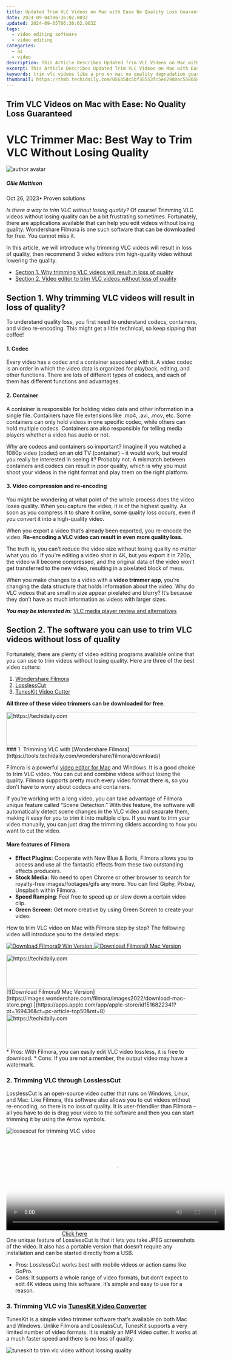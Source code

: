 ```yaml
---
title: Updated Trim VLC Videos on Mac with Ease No Quality Loss Guaranteed for 2024
date: 2024-09-04T06:36:02.003Z
updated: 2024-09-05T06:36:02.003Z
tags: 
  - video editing software
  - video editing
categories: 
  - ai
  - video
description: This Article Describes Updated Trim VLC Videos on Mac with Ease No Quality Loss Guaranteed for 2024
excerpt: This Article Describes Updated Trim VLC Videos on Mac with Ease No Quality Loss Guaranteed for 2024
keywords: trim vlc videos like a pro on mac no quality degradation guaranteed,cut trim and edit vlc videos on mac with zero quality loss,best vlc trimming software for mac no quality loss guaranteed,trim vlc videos on mac with ease no quality loss guaranteed,vlc video trimmer for mac trim and edit videos with ease no quality loss,vlc video cutter for mac trim and preserve quality with ease,ai animation trim vlc videos on mac with ease no quality loss guaranteed
thumbnail: https://thmb.techidaily.com/056b5dc5bf38553fc5e62980ac558058cdfef6fae043dca04e140a16eeec969f.jpg
---
```


## Trim VLC Videos on Mac with Ease: No Quality Loss Guaranteed

# VLC Trimmer Mac: Best Way to Trim VLC Without Losing Quality

![author avatar](https://images.wondershare.com/filmora/article-images/ollie-mattison.jpg)

##### Ollie Mattison

 Oct 26, 2023• Proven solutions

_Is there a way to trim VLC without losing quality?_ Of course! Trimming VLC videos without losing quality can be a bit frustrating sometimes. Fortunately, there are applications available that can help you edit videos without losing quality. Wondershare Filmora is one such software that can be downloaded for free. You cannot miss it.

In this article, we will introduce why trimming VLC videos will result in loss of quality, then recommend 3 video editors trim high-quality video without lowering the quality.

* [Section 1\. Why trimming VLC videos will result in loss of quality](#why-trim-vlc-loss-quality)
* [Section 2\. Video editor to trim VLC videos without loss of quality](#software-trim-vlc-without-loss-quality)

## Section 1.  Why trimming VLC videos will result in loss of quality?

To understand quality loss, you first need to understand codecs, containers, and video re-encoding. This might get a little technical, so keep sipping that coffee!

#### 1\. Codec

Every video has a codec and a container associated with it. A video codec is an order in which the video data is organized for playback, editing, and other functions. There are lots of different types of codecs, and each of them has different functions and advantages.

#### 2\. Container

A container is responsible for holding video data and other information in a single file. Containers have file extensions like .mp4, .avi, .mov, etc. Some containers can only hold videos in one specific codec, while others can hold multiple codecs. Containers are also responsible for telling media players whether a video has audio or not.

Why are codecs and containers so important? Imagine if you watched a 1080p video (codec) on an old TV (container) – it would work, but would you really be interested in seeing it? Probably not. A mismatch between containers and codecs can result in poor quality, which is why you must shoot your videos in the right format and play them on the right platform.

#### 3\. Video compression and re-encoding

You might be wondering at what point of the whole process does the video loses quality. When you capture the video, it is of the highest quality. As soon as you compress it to share it online, some quality loss occurs, even if you convert it into a high-quality video.

When you export a video that’s already been exported, you re-encode the video. **Re-encoding a VLC video can result in even more quality loss.**

The truth is, you can’t reduce the video size without losing quality no matter what you do. If you’re editing a video shot in 4K, but you export it in 720p, the video will become compressed, and the original data of the video won’t get transferred to the new video, resulting in a pixelated block of mess.

When you make changes to a video with a **video trimmer app**, you’re changing the data structure that holds information about the video. Why do VLC videos that are small in size appear pixelated and blurry? It’s because they don’t have as much information as videos with larger sizes.

**_You may be interested in:_** [VLC media player review and alternatives](https://tools.techidaily.com/wondershare/filmora/download/)

## Section 2.  The software you can use to trim VLC videos without loss of quality

Fortunately, there are plenty of video editing programs available online that you can use to trim videos without losing quality. Here are three of the best video cutters:

1. [Wondershare Filmora](#way1)
2. [LosslessCut](#way2)
3. [TunesKit Video Cutter](#way3)

**All three of these video trimmers can be downloaded for free.**

<!-- affiliate ads begin -->
<a href="https://malaysia-healthcare-travel-council.pxf.io/c/5597632/1557743/17382" target="_top" id="1557743">
  <img src="//a.impactradius-go.com/display-ad/17382-1557743" border="0" alt="https://techidaily.com" width="728" height="90"/>
</a>
<img height="0" width="0" src="https://malaysia-healthcare-travel-council.pxf.io/i/5597632/1557743/17382" style="position:absolute;visibility:hidden;" border="0" />
<!-- affiliate ads end -->
### 1. Trimming VLC with [Wondershare Filmora](https://tools.techidaily.com/wondershare/filmora/download/)

Filmora is a powerful [video editor for Mac](https://tools.techidaily.com/wondershare/filmora/download/) and Windows. It is a good choice to trim VLC video. You can cut and combine videos without losing the quality. Filmora supports pretty much every video format there is, so you don't have to worry about codecs and containers.

If you’re working with a long video, you can take advantage of Filmora unique feature called “Scene Detection.” With this feature, the software will automatically detect scene changes in the VLC video and separate them, making it easy for you to trim it into multiple clips. If you want to trim your video manually, you can just drag the trimming sliders according to how you want to cut the video.

#### More features of Filmora

* **Effect Plugins:** Cooperate with New Blue & Boris, Filmora allows you to access and use all the fantastic effects from these two outstanding effects producers.
* **Stock Media:** No need to open Chrome or other browser to search for royalty-free images/footages/gifs any more. You can find Giphy, Pixbay, Unsplash within Filmora.
* **Speed Ramping**: Feel free to speed up or slow down a certain video clip.
* **Green Screen:** Get more creative by using Green Screen to create your video.

How to trim VLC video on Mac with Filmora step by step? The following video will introduce you to the detailed steps:

[![Download Filmora9 Win Version](https://images.wondershare.com/filmora/guide/download-btn-win.jpg) ](https://tools.techidaily.com/wondershare/filmora/download/) [![Download Filmora9 Mac Version](https://images.wondershare.com/filmora/guide/download-btn-mac.jpg) ](https://tools.techidaily.com/wondershare/filmora/download/)

<!-- affiliate ads begin -->
<a href="https://appsumo.8odi.net/c/5597632/2075483/7443" target="_top" id="2075483">
  <img src="//a.impactradius-go.com/display-ad/7443-2075483" border="0" alt="https://techidaily.com" width="728" height="90"/>
</a>
<img height="0" width="0" src="https://appsumo.8odi.net/i/5597632/2075483/7443" style="position:absolute;visibility:hidden;" border="0" />
<!-- affiliate ads end -->
[![Download Filmora9 Mac Version](https://images.wondershare.com/filmora/images2022/download-mac-store.png) ](https://apps.apple.com/app/apple-store/id1516822341?pt=169436&ct=pc-article-top50&mt=8)

<!-- affiliate ads begin -->
<a href="https://aligracehair.sjv.io/c/5597632/1902309/19272" target="_top" id="1902309">
  <img src="//a.impactradius-go.com/display-ad/19272-1902309" border="0" alt="https://techidaily.com" width="728" height="90"/>
</a>
<img height="0" width="0" src="https://aligracehair.sjv.io/i/5597632/1902309/19272" style="position:absolute;visibility:hidden;" border="0" />
<!-- affiliate ads end -->
* Pros: With Filmora, you can easily edit VLC video lossless, it is free to download.
* Cons: If you are not a member, the output video may have a watermark.

### 2. Trimming VLC through LosslessCut

LosslessCut is an open-source video cutter that runs on Windows, Linux, and Mac. Like Filmora, this software also allows you to cut videos without re-encoding, so there is no loss of quality. It is user-friendlier than Filmora – all you have to do is drag your video to the software and then you can start trimming it by using the Arrow symbols.

![lossescut for trimming VLC video](https://images.wondershare.com/filmora/Mac-articles/lossescut.jpg)

<!-- affiliate ads begin -->
<span id="1982456">
					<video width="576" height="240" style="cursor:pointer"
           poster="//a.impactradius-go.com/display-clicktoplayimage/1982456.png"
           onclick="if(!this.playClicked){this.play();this.setAttribute('controls',true);this.playClicked=true;}">
	   <source src="//a.impactradius-go.com/display-ad/22993-1982456">
	   <img src="//a.impactradius-go.com/display-clicktoplayimage/1982456.png" style="border: none; height: 100%; width: 100%; object-fit: contain">
	</video>
	<div style="width:360px;text-align:center"><a href="javascript:window.open(decodeURIComponent('https%3A%2F%2Fhomestyler.sjv.io%2Fc%2F5597632%2F1982456%2F22993'), '_blank');void(0);">Click here</a></div>
</span>
<img height="0" width="0" src="https://imp.pxf.io/i/5597632/1982456/22993" style="position:absolute;visibility:hidden;" border="0" />
<!-- affiliate ads end -->
One unique feature of LosslessCut is that it lets you take JPEG screenshots of the video. It also has a portable version that doesn’t require any installation and can be started directly from a USB.

* Pros: LosslessCut works best with mobile videos or action cams like GoPro.
* Cons: It supports a whole range of video formats, but don’t expect to edit 4K videos using this software. It’s simple and easy to use for a reason.

### 3. Trimming VLC via [TunesKit Video Converter](https://www.tuneskit.com/video-cutter-for-win.html)

TunesKit is a simple video trimmer software that’s available on both Mac and Windows. Unlike Filmora and LosslessCut, TunesKit supports a very limited number of video formats. It is mainly an MP4 video cutter. It works at a much faster speed and there is no loss of quality.

![tuneskit to trim vlc video without lossing quality](https://images.wondershare.com/filmora/Mac-articles/tuneskit.jpg)

<!-- affiliate ads begin -->
<span id="2135472">
					<video width="864" height="1536" style="cursor:pointer"
           poster="//a.impactradius-go.com/display-clicktoplayimage/2135472.png"
           onclick="if(!this.playClicked){this.play();this.setAttribute('controls',true);this.playClicked=true;}">
	   <source src="//a.impactradius-go.com/display-ad/18498-2135472">
	   <img src="//a.impactradius-go.com/display-clicktoplayimage/2135472.png" style="border: none; height: 100%; width: 100%; object-fit: contain">
	</video>
	<div style="width:540px;text-align:center"><a href="javascript:window.open(decodeURIComponent('https%3A%2F%2Funicoeye.pxf.io%2Fc%2F5597632%2F2135472%2F18498'), '_blank');void(0);">Click here</a></div>
</span>
<img height="0" width="0" src="https://imp.pxf.io/i/5597632/2135472/18498" style="position:absolute;visibility:hidden;" border="0" />
<!-- affiliate ads end -->
* Pros: The interface, while simpler than Filmora’s, can seem a bit confusing sometimes. TunesKit also has a video editor, which lets you add effects to different segments of the trimmed video, a feature that you probably won’t be using very often. To trim VLC videos in MP4 without re-encoding, you simply have to drag the slider that appears when you import your video.
* Cons: However, its functions may not be as rich as Filmora.

#### Conclusion

If you trim your VLC video, it will result in data loss, which will lead to a reduction in quality. Losing quality is inevitable with most video editors, which is why you should [Download Wondershare Filmora](https://tools.techidaily.com/wondershare/filmora/download/) as it's easy to use and has the best and most useful features.

Filmora supports many popular formats like MP4, AVI, MOV, MKV, and also different screen resolutions so no matter what the format of your VLC video is, you can easily divide it by scenes using the Scene Detection feature and quickly turn those scenes into clips.

**_You may like:_**[What video formats does Filmora support to import and export>>>](https://tools.techidaily.com/wondershare/filmora/download/)

[![Download Win Version](https://images.wondershare.com/filmora/guide/download-btn-win.jpg)](https://tools.techidaily.com/wondershare/filmora/download/)[![Download Mac Version](https://images.wondershare.com/filmora/guide/download-btn-mac.jpg)](https://tools.techidaily.com/wondershare/filmora/download/)

![author avatar](https://images.wondershare.com/filmora/article-images/ollie-mattison.jpg)

<!-- affiliate ads begin -->
<a href="https://appsumo.8odi.net/c/5597632/2111968/7443" target="_top" id="2111968">
  <img src="//a.impactradius-go.com/display-ad/7443-2111968" border="0" alt="https://techidaily.com" width="728" height="90"/>
</a>
<img height="0" width="0" src="https://appsumo.8odi.net/i/5597632/2111968/7443" style="position:absolute;visibility:hidden;" border="0" />
<!-- affiliate ads end -->
Ollie Mattison

Ollie Mattison is a writer and a lover of all things video.

Follow @Ollie Mattison

<span class="atpl-alsoreadstyle">Also read:</span>
<div><ul>
<li><a href="https://screen-mirroring-recording.techidaily.com/new-2024-approved-comprehensive-study-gecatas-game-record-functionality/"><u>[New] 2024 Approved  Comprehensive Study  Gecata's Game Record Functionality</u></a></li>
<li><a href="https://visual-screen-recording.techidaily.com/new-5-best-live-stream-video-conference-recorders-for-2024/"><u>[New] 5 Best Live Stream Video Conference Recorders for 2024</u></a></li>
<li><a href="https://remote-screen-capture.techidaily.com/new-in-2024-power-up-storage-ultimate-ps5-hard-drives-compared/"><u>[New] In 2024, Power Up Storage  Ultimate PS5 Hard Drives Compared</u></a></li>
<li><a href="https://extra-tips.techidaily.com/updated-advanced-rendering-gpus-for-4k-experience/"><u>[Updated] Advanced Rendering GPUs for 4K Experience</u></a></li>
<li><a href="https://desktop-recording.techidaily.com/updated-in-2024-best-ios-tools-for-psp-gaming-top-5/"><u>[Updated] In 2024, Best iOS Tools for PSP Gaming, Top 5</u></a></li>
<li><a href="https://facebook-video-share.techidaily.com/updated-in-2024-demystifying-the-mechanics-of-youtube-studio/"><u>[Updated] In 2024, Demystifying the Mechanics of YouTube Studio</u></a></li>
<li><a href="https://instagram-videos.techidaily.com/updated-leveraging-instagrams-music-icon-feature-effectively-for-2024/"><u>[Updated] Leveraging Instagram’s Music Icon Feature Effectively for 2024</u></a></li>
<li><a href="https://article-helps.techidaily.com/updated-the-ultimate-zoom-and-gmail-collaboration-methods-for-2024/"><u>[Updated] The Ultimate Zoom and Gmail Collaboration Methods for 2024</u></a></li>
<li><a href="https://some-guidance.techidaily.com/updated-toggle-between-normal-and-picture-in-picture-view-for-youtube-on-iphone/"><u>[Updated] Toggle Between Normal and Picture In Picture View for Youtube on iPhone</u></a></li>
<li><a href="https://screen-sharing-recording.techidaily.com/2024-approved-how-to-capture-your-iphones-screen-seamlessly/"><u>2024 Approved  How to Capture Your iPhone's Screen Seamlessly</u></a></li>
<li><a href="https://some-guidance.techidaily.com/2024-approved-unmarked-stock-a-beginners-guide-to-clear-content/"><u>2024 Approved  Unmarked Stock  A Beginner's Guide to Clear Content</u></a></li>
<li><a href="https://tech-renaissance.techidaily.com/confirming-genuine-dolby-atmos-experience-is-it-what-you-expect/"><u>Confirming Genuine Dolby Atmos Experience – Is It What You Expect?</u></a></li>
<li><a href="https://win-amazing.techidaily.com/easy-to-download-csr-bluetooth-driver-software-now-online/"><u>Easy-to-Download CSR Bluetooth Driver Software Now Online!</u></a></li>
<li><a href="https://activate-lock.techidaily.com/how-to-remove-icloud-on-iphone-14-pro-smoothly-by-drfone-ios/"><u>How To Remove iCloud On iPhone 14 Pro Smoothly</u></a></li>
<li><a href="https://fix-guide.techidaily.com/how-to-restore-a-bricked-oppo-reno-8t-back-to-operation-drfone-by-drfone-fix-android-problems-fix-android-problems/"><u>How To Restore a Bricked Oppo Reno 8T Back to Operation | Dr.fone</u></a></li>
<li><a href="https://driver-error.techidaily.com/how-to-revive-unify-linker-writes-for-pcs/"><u>How to Revive Unify Linker' Writes for PCs</u></a></li>
<li><a href="https://android-unlock.techidaily.com/in-2024-10-easy-to-use-frp-bypass-tools-for-unlocking-google-accounts-on-samsung-galaxy-a23-5g-by-drfone-android/"><u>In 2024, 10 Easy-to-Use FRP Bypass Tools for Unlocking Google Accounts On Samsung Galaxy A23 5G</u></a></li>
<li><a href="https://android-frp.techidaily.com/in-2024-a-step-by-step-guide-on-using-adb-and-fastboot-to-remove-frp-lock-from-your-samsung-galaxy-s21-fe-5g-2023-by-drfone-android/"><u>In 2024, A Step-by-Step Guide on Using ADB and Fastboot to Remove FRP Lock from your Samsung Galaxy S21 FE 5G (2023)</u></a></li>
<li><a href="https://android-pokemon-go.techidaily.com/in-2024-hacks-to-do-pokemon-go-trainer-battles-for-tecno-camon-20-drfone-by-drfone-virtual-android/"><u>In 2024, Hacks to do pokemon go trainer battles For Tecno Camon 20 | Dr.fone</u></a></li>
<li><a href="https://video-content-creator.techidaily.com/new-the-popularity-of-video-content-on-social-media-networks-has-been-soaring-in-the-last-couple-of-years-and-it-is-only-reasonable-to-expect-this-trend-to-/"><u>New The Popularity of Video Content on Social Media Networks Has Been Soaring in the Last Couple of Years, and It Is only Reasonable to Expect This Trend to Continue. Thats the Reason Why in This Article for 2024</u></a></li>
<li><a href="https://video-content-creator.techidaily.com/new-the-ultimate-guide-to-imovie-alternatives-on-windows-10/"><u>New The Ultimate Guide to iMovie Alternatives on Windows 10</u></a></li>
<li><a href="https://video-content-creator.techidaily.com/new-video-editing-essentials-import-edit-and-export-in-adobe-premiere/"><u>New Video Editing Essentials Import, Edit, and Export in Adobe Premiere</u></a></li>
<li><a href="https://hardware-help.techidaily.com/swift-installation-guide-for-thrustmaster-t150-controller-drivers/"><u>Swift Installation Guide for ThrustMaster T150 Controller Drivers</u></a></li>
<li><a href="https://video-content-creator.techidaily.com/synchronizing-silence-avoid-redundant-vibrations-on-your-ipad-when-your-iphone-goes-ring-free/"><u>Synchronizing Silence: Avoid Redundant Vibrations on Your iPad When Your iPhone Goes Ring-Free</u></a></li>
<li><a href="https://video-content-creator.techidaily.com/the-art-of-the-ken-burns-effect-tips-and-tricks-for-stunning-results-for-2024/"><u>The Art of the Ken Burns Effect Tips and Tricks for Stunning Results for 2024</u></a></li>
<li><a href="https://video-content-creator.techidaily.com/top-vlog-editing-tools-for-popular-platforms-free-and-paid-options-for-2024/"><u>Top Vlog Editing Tools for Popular Platforms Free and Paid Options for 2024</u></a></li>
<li><a href="https://hardware-reviews.techidaily.com/unboxing-and-testing-asus-rog-keris-ii-ace-the-real-competitor-to-deathadder-v3-pro/"><u>Unboxing and Testing Asus ROG Keris II Ace - The Real Competitor to DeathAdder V3 Pro?</u></a></li>
<li><a href="https://video-content-creator.techidaily.com/unlock-crystal-clear-videos-best-software-for-video-enhancement-for-2024/"><u>Unlock Crystal-Clear Videos Best Software for Video Enhancement for 2024</u></a></li>
<li><a href="https://video-content-creator.techidaily.com/updated-2024-approved-premiere-elements-alternatives-top-10-video-editors-to-consider/"><u>Updated 2024 Approved Premiere Elements Alternatives Top 10 Video Editors to Consider</u></a></li>
<li><a href="https://video-content-creator.techidaily.com/updated-2024-approved-s-most-popular-free-4k-video-conversion-software/"><u>Updated 2024 Approved S Most Popular Free 4K Video Conversion Software</u></a></li>
<li><a href="https://video-content-creator.techidaily.com/updated-2024-approved-top-video-resume-creators-free-templates-and-reviews/"><u>Updated 2024 Approved Top Video Resume Creators Free Templates and Reviews</u></a></li>
<li><a href="https://video-content-creator.techidaily.com/updated-2024-approved-unbiased-comparison-final-cut-pro-and-lumafusion-which-one-is-right-for-you/"><u>Updated 2024 Approved Unbiased Comparison Final Cut Pro and LumaFusion - Which One Is Right for You?</u></a></li>
<li><a href="https://video-content-creator.techidaily.com/updated-final-cut-pro-project-backup-a-beginners-guide-to-securing-your-work-for-2024/"><u>Updated Final Cut Pro Project Backup A Beginners Guide to Securing Your Work for 2024</u></a></li>
<li><a href="https://video-content-creator.techidaily.com/updated-free-split-screen-video-maker-online-and-offline-options-for-2024/"><u>Updated Free Split-Screen Video Maker Online and Offline Options for 2024</u></a></li>
<li><a href="https://video-content-creator.techidaily.com/updated-from-novice-to-pro-mastering-wax-free-video-editor-in-for-2024/"><u>Updated From Novice to Pro Mastering Wax Free Video Editor In for 2024</u></a></li>
<li><a href="https://video-content-creator.techidaily.com/updated-in-2024-chromebook-meets-video-editing-power-running-windows-and-mac-os-apps/"><u>Updated In 2024, Chromebook Meets Video Editing Power Running Windows and Mac OS Apps</u></a></li>
<li><a href="https://video-content-creator.techidaily.com/updated-in-2024-effortless-video-editing-on-mac-cut-trim-and-share-in-no-time/"><u>Updated In 2024, Effortless Video Editing on Mac Cut, Trim, and Share in No Time</u></a></li>
<li><a href="https://video-content-creator.techidaily.com/updated-in-2024-from-script-to-screen-10-famous-movies-crafted-with-final-cut-pro/"><u>Updated In 2024, From Script to Screen 10 Famous Movies Crafted with Final Cut Pro</u></a></li>
<li><a href="https://video-content-creator.techidaily.com/updated-in-2024-masterpiece-maker-unleash-the-hidden-potential-in-your-videos/"><u>Updated In 2024, Masterpiece Maker Unleash the Hidden Potential in Your Videos</u></a></li>
<li><a href="https://video-content-creator.techidaily.com/updated-in-2024-revolutionize-your-edits-top-premiere-pro-transition-tools/"><u>Updated In 2024, Revolutionize Your Edits Top Premiere Pro Transition Tools</u></a></li>
<li><a href="https://video-content-creator.techidaily.com/updated-in-2024-unlock-filmora-for-free-safe-and-legal-alternatives/"><u>Updated In 2024, Unlock Filmora for Free Safe and Legal Alternatives</u></a></li>
<li><a href="https://video-content-creator.techidaily.com/updated-s-top-picks-professional-4k-video-editing-software-revealed/"><u>Updated S Top Picks Professional 4K Video Editing Software Revealed</u></a></li>
<li><a href="https://video-content-creator.techidaily.com/updated-the-animation-artists-toolkit-7-best-drawing-software-for-exceptional-results/"><u>Updated The Animation Artists Toolkit 7 Best Drawing Software for Exceptional Results</u></a></li>
<li><a href="https://video-content-creator.techidaily.com/updated-the-ultimate-fcp-x-shortcut-adding-effects-in-3-steps-or-less/"><u>Updated The Ultimate FCP X Shortcut Adding Effects in 3 Steps or Less</u></a></li>
<li><a href="https://video-content-creator.techidaily.com/updated-unleash-creativity-in-the-classroom-best-animation-software-for-2024/"><u>Updated Unleash Creativity in the Classroom Best Animation Software for 2024</u></a></li>
<li><a href="https://video-content-creator.techidaily.com/updated-unleash-your-creativity-top-4k-video-editing-software-for-2024/"><u>Updated Unleash Your Creativity Top 4K Video Editing Software for 2024</u></a></li>
<li><a href="https://video-content-creator.techidaily.com/updated-video-editing-for-beginners-a-microsoft-guide-for-windows-users-for-2024/"><u>Updated Video Editing for Beginners A Microsoft Guide for Windows Users for 2024</u></a></li>
<li><a href="https://video-content-creator.techidaily.com/updated-vn-video-editor-mobile-app-review-editing-made-easy-in-2024/"><u>Updated VN Video Editor Mobile App Review Editing Made Easy, In 2024</u></a></li>
<li><a href="https://video-content-creator.techidaily.com/voice-over-made-easy-fcp-recording-tips-and-tricks-for-2024/"><u>Voice Over Made Easy FCP Recording Tips and Tricks for 2024</u></a></li>
</ul></div>

<ins class="adsbygoogle"
      style="display:block"
      data-ad-client="ca-pub-7571918770474297"
      data-ad-slot="8358498916"
      data-ad-format="auto"
      data-full-width-responsive="true"></ins>